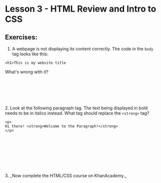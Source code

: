 # Lesson 3 - HTML Review and Intro to CSS
## Exercises:
1. A webpage is not displaying its content correctly. The code in the `body` tag looks like this:
```
<h1>This is my website title
```

What's wrong with it?
<br>
<br>
<br>
<br>
<br>
<br>
<br>
2. Look at the following paragraph tag. The text being displayed in bold needs to be in italics instead. What tag should replace the `<strong>` tag?

```
<p>
Hi there! <strong>Welcome to the Paragraph!</strong>
</p>
```
<br>
<br>
<br>
<br>
<br>
<br>
<br>
3. _Now complete the HTML/CSS course on KhanAcademy._
